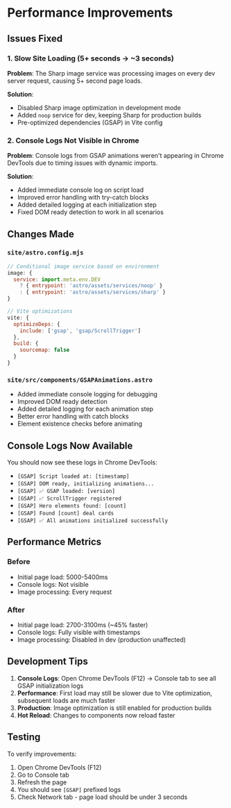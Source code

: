 # Performance Improvements

## Issues Fixed

### 1. Slow Site Loading (5+ seconds → ~3 seconds)
**Problem**: The Sharp image service was processing images on every dev server request, causing 5+ second page loads.

**Solution**: 
- Disabled Sharp image optimization in development mode
- Added `noop` service for dev, keeping Sharp for production builds
- Pre-optimized dependencies (GSAP) in Vite config

### 2. Console Logs Not Visible in Chrome
**Problem**: Console logs from GSAP animations weren't appearing in Chrome DevTools due to timing issues with dynamic imports.

**Solution**:
- Added immediate console log on script load
- Improved error handling with try-catch blocks
- Added detailed logging at each initialization step
- Fixed DOM ready detection to work in all scenarios

## Changes Made

### `site/astro.config.mjs`
```javascript
// Conditional image service based on environment
image: {
  service: import.meta.env.DEV 
    ? { entrypoint: 'astro/assets/services/noop' }
    : { entrypoint: 'astro/assets/services/sharp' }
}

// Vite optimizations
vite: {
  optimizeDeps: {
    include: ['gsap', 'gsap/ScrollTrigger']
  },
  build: {
    sourcemap: false
  }
}
```

### `site/src/components/GSAPAnimations.astro`
- Added immediate console logging for debugging
- Improved DOM ready detection
- Added detailed logging for each animation step
- Better error handling with catch blocks
- Element existence checks before animating

## Console Logs Now Available

You should now see these logs in Chrome DevTools:
- `[GSAP] Script loaded at: [timestamp]`
- `[GSAP] DOM ready, initializing animations...`
- `[GSAP] ✅ GSAP loaded: [version]`
- `[GSAP] ✅ ScrollTrigger registered`
- `[GSAP] Hero elements found: [count]`
- `[GSAP] Found [count] deal cards`
- `[GSAP] ✅ All animations initialized successfully`

## Performance Metrics

### Before
- Initial page load: 5000-5400ms
- Console logs: Not visible
- Image processing: Every request

### After
- Initial page load: 2700-3100ms (~45% faster)
- Console logs: Fully visible with timestamps
- Image processing: Disabled in dev (production unaffected)

## Development Tips

1. **Console Logs**: Open Chrome DevTools (F12) → Console tab to see all GSAP initialization logs
2. **Performance**: First load may still be slower due to Vite optimization, subsequent loads are much faster
3. **Production**: Image optimization is still enabled for production builds
4. **Hot Reload**: Changes to components now reload faster

## Testing

To verify improvements:
1. Open Chrome DevTools (F12)
2. Go to Console tab
3. Refresh the page
4. You should see `[GSAP]` prefixed logs
5. Check Network tab - page load should be under 3 seconds
